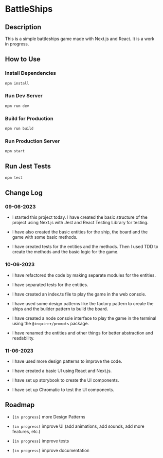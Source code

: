 # BattleShips

## Description
This is a simple battleships game made with Next.js and React. It is a work in progress.

## How to Use

### Install Dependencies

```bash
npm install
```

### Run Dev Server

```bash
npm run dev
```

### Build for Production

```bash
npm run build
```

### Run Production Server

```bash
npm start
```

## Run Jest Tests

```bash
npm test
```

## Change Log

### 09-06-2023

- I started this project today. I have created the basic structure of the project using Next.js with Jest and React Testing Library for testing.

- I have also created the basic entities for the ship, the board and the game with some basic methods.

- I have created tests for the entities and the methods. Then I used TDD to create the methods and the basic logic for the game.

### 10-06-2023

- I have refactored the code by making separate modules for the entities.

- I have separated tests for the entities.

- I have created an index.ts file to play the game in the web console.

- I have used some design patterns like the factory pattern to create the ships and the builder pattern to build the board.

- I have created a node console interface to play the game in the terminal using the `@inquirer/prompts` package.

- I have renamed the entities and other things for better abstraction and readability. 

### 11-06-2023

- I have used more design patterns to improve the code.

- I have created a basic UI using React and Next.js.

- I have set up storybook to create the UI components.

- I have set up Chromatic to test the UI components.

## Roadmap 

- `[in progress]` more Design Patterns

- `[in progress]` improve UI (add animations, add sounds, add more features, etc.)

- `[in progress]` improve tests

- `[in progress]` improve documentation
